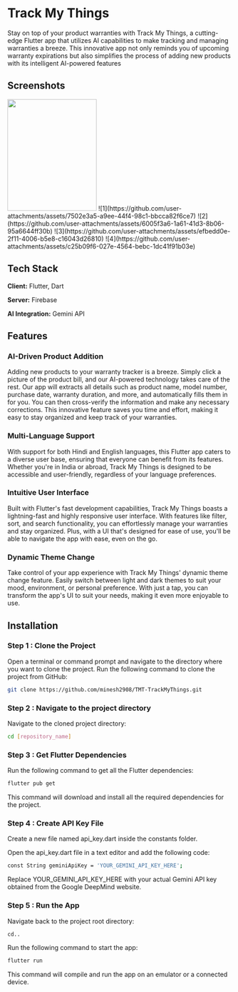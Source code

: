 
# Track My Things

Stay on top of your product warranties with Track My Things, a cutting-edge Flutter app that utilizes AI capabilities to make tracking and managing warranties a breeze. This innovative app not only reminds you of upcoming warranty expirations but also simplifies the process of adding new products with its intelligent AI-powered features


## Screenshots

<img src="https://github.com/user-attachments/assets/7502e3a5-a9ee-44f4-98c1-bbcca82f6ce7" width="200" height="250" >
![1](https://github.com/user-attachments/assets/7502e3a5-a9ee-44f4-98c1-bbcca82f6ce7)
![2](https://github.com/user-attachments/assets/6005f3a6-1a61-41d3-8b06-95a6644ff30b)
![3](https://github.com/user-attachments/assets/efbedd0e-2f11-4006-b5e8-c16043d26810)
![4](https://github.com/user-attachments/assets/c25b09f6-027e-4564-bebc-1dc41f91b03e)

## Tech Stack

**Client:** Flutter, Dart

**Server:** Firebase

**AI Integration:** Gemini API


## Features

### AI-Driven Product Addition
Adding new products to your warranty tracker is a breeze. Simply click a picture of the product bill, and our AI-powered technology takes care of the rest. Our app will extracts all details such as product name, model number, purchase date, warranty duration, and more, and automatically fills them in for you. You can then cross-verify the information and make any necessary corrections. This innovative feature saves you time and effort, making it easy to stay organized and keep track of your warranties.

### Multi-Language Support
With support for both Hindi and English languages, this Flutter app caters to a diverse user base, ensuring that everyone can benefit from its features. Whether you're in India or abroad, Track My Things is designed to be accessible and user-friendly, regardless of your language preferences.

### Intuitive User Interface
Built with Flutter's fast development capabilities, Track My Things boasts a lightning-fast and highly responsive user interface. With features like filter, sort, and search functionality, you can effortlessly manage your warranties and stay organized. Plus, with a UI that's designed for ease of use, you'll be able to navigate the app with ease, even on the go.

### Dynamic Theme Change

Take control of your app experience with Track My Things' dynamic theme change feature. Easily switch between light and dark themes to suit your mood, environment, or personal preference. With just a tap, you can transform the app's UI to suit your needs, making it even more enjoyable to use.


## Installation

### Step 1 : Clone the Project

Open a terminal or command prompt and navigate to the directory where you want to clone the project. Run the following command to clone the project from GitHub:

```bash
git clone https://github.com/minesh2908/TMT-TrackMyThings.git
```

### Step 2 : Navigate to the project directory
Navigate to the cloned project directory:

```bash
cd [repository_name]
```

### Step 3 : Get Flutter Dependencies
Run the following command to get all the Flutter dependencies:

```bash
flutter pub get
```
This command will download and install all the required dependencies for the project.

### Step 4 : Create API Key File
Create a new file named api_key.dart inside the constants folder.

Open the api_key.dart file in a text editor and add the following code:

```bash
const String geminiApiKey = 'YOUR_GEMINI_API_KEY_HERE';
```

Replace YOUR_GEMINI_API_KEY_HERE with your actual Gemini API key obtained from the Google DeepMind website.

### Step 5 : Run the App

Navigate back to the project root directory:
```bash
cd..
```
Run the following command to start the app:
```bash
flutter run
```

This command will compile and run the app on an emulator or a connected device.
